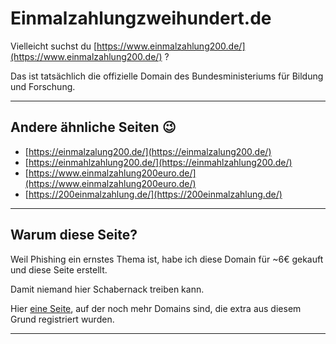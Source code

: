 # Einmalzahlungzweihundert.de

Vielleicht suchst du [https://www.einmalzahlung200.de/](https://www.einmalzahlung200.de/) ?

Das ist tatsächlich die offizielle Domain des Bundesministeriums für Bildung und Forschung.

---

## Andere ähnliche Seiten 😉

- [https://einmalzalung200.de/](https://einmalzalung200.de/)
- [https://einmahlzahlung200.de/](https://einmahlzahlung200.de/)
- [https://www.einmalzahlung200euro.de/](https://www.einmalzahlung200euro.de/)
- [https://200einmalzahlung.de/](https://200einmalzahlung.de/)

---

## Warum diese Seite?

Weil Phishing ein ernstes Thema ist, habe ich diese Domain für ~6€ gekauft und diese Seite erstellt.

Damit niemand hier Schabernack treiben kann.

Hier [eine Seite](https://einmaIzahlung200.de/), auf der noch mehr Domains sind, die extra aus diesem Grund registriert wurden.

---
